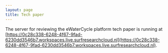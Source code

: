 ```yaml
---
layout: page
title: Tech paper
---
```


The server for reviewing the eWaterCycle platform tech paper is running at [https://0c28c338-6248-4f67-9fad-6230dd3546b7.workspaces.live.surfresearchcloud.nl](https://0c28c338-6248-4f67-9fad-6230dd3546b7.workspaces.live.surfresearchcloud.nl).
